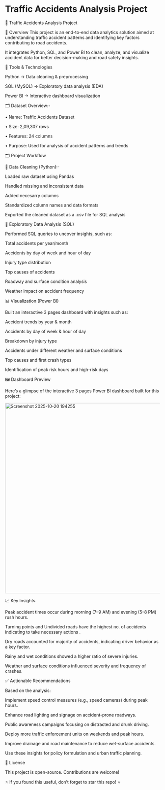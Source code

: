 # Traffic Accidents Analysis Project

🚦 Traffic Accidents Analysis Project

📌 Overview
This project is an end-to-end data analytics solution aimed at understanding traffic accident patterns and identifying key factors contributing to road accidents.

It integrates Python, SQL, and Power BI to clean, analyze, and visualize accident data for better decision-making and road safety insights.


🧰 Tools & Technologies

Python → Data cleaning & preprocessing

SQL (MySQL) → Exploratory data analysis (EDA)

Power BI → Interactive dashboard visualization


🗂️ Dataset Overview:-

• Name: Traffic Accidents Dataset

• Size: 2,09,307 rows

• Features: 24 columns

• Purpose: Used for analysis of accident patterns and trends





🗂️ Project Workflow

🧹 Data Cleaning (Python):-

Loaded raw dataset using Pandas

Handled missing and inconsistent data

Added necesarry columns

Standardized column names and data formats

Exported the cleaned dataset as a .csv file for SQL analysis



🧮 Exploratory Data Analysis (SQL)

Performed SQL queries to uncover insights, such as:

Total accidents per year/month

Accidents by day of week and hour of day

Injury type distribution

Top causes of accidents

Roadway and surface condition analysis

Weather impact on accident frequency





📊 Visualization (Power BI)

Built an interactive 3 pages dashboard with insights such as:

Accident trends by year & month

Accidents by day of week & hour of day

Breakdown by injury type

Accidents under different weather and surface conditions

Top causes and first crash types

Identification of peak risk hours and high-risk days


 🖼️ Dashboard Preview

Here’s a glimpse of the interactive 3 pages Power BI dashboard built for this project:

<img width="1098" height="618" alt="Screenshot 2025-10-20 194255" src="https://github.com/user-attachments/assets/d2d3d767-781c-49bc-920c-20be03876087" />



📈 Key Insights

Peak accident times occur during morning (7–9 AM) and evening (5–8 PM) rush hours.

Turning points and Undivided roads have the highest no. of accidents indicating to take necessary actions .

Dry roads accounted for majority of accidents, indicating driver behavior as a key factor.

Rainy and wet conditions showed a higher ratio of severe injuries.

Weather and surface conditions influenced severity and frequency of crashes.

✅ Actionable Recommendations

Based on the analysis:

Implement speed control measures (e.g., speed cameras) during peak hours.

Enhance road lighting and signage on accident-prone roadways.

Public awareness campaigns focusing on distracted and drunk driving.

Deploy more traffic enforcement units on weekends and peak hours.

Improve drainage and road maintenance to reduce wet-surface accidents.

Use these insights for policy formulation and urban traffic planning.

📜 License

This project is open-source. Contributions are welcome!

⭐ If you found this useful, don’t forget to star this repo! ⭐

